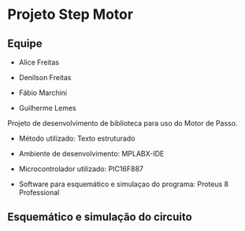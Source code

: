 # Projeto Step Motor

## Equipe

* Alice Freitas

* Denilson Freitas

* Fábio Marchini

* Guilherme Lemes

Projeto de desenvolvimento de biblioteca para uso do Motor de Passo.

* Método utilizado: Texto estruturado

* Ambiente de desenvolvimento: MPLABX-IDE

* Microcontrolador utilizado: PIC16F887

* Software para esquemático e simulaçao do programa: Proteus 8 Professional

## Esquemático e simulação do circuito
